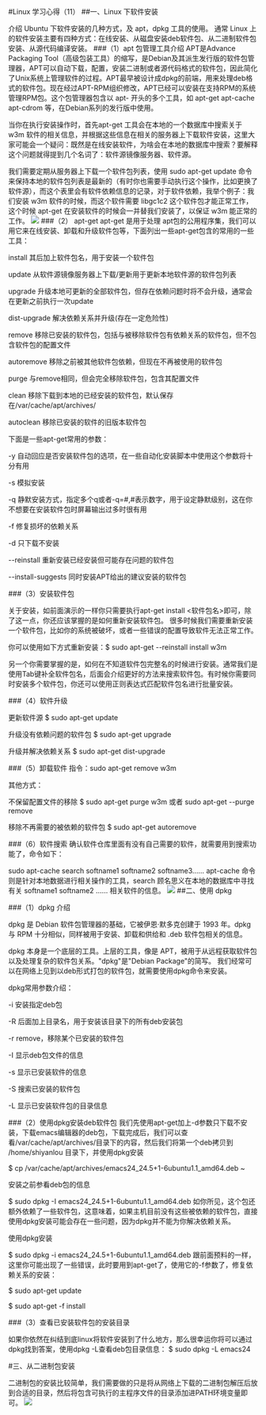 #Linux 学习心得（11）
##一、Linux 下软件安装

介绍 Ubuntu 下软件安装的几种方式，及 apt，dpkg 工具的使用。
通常 Linux 上的软件安装主要有四种方式：在线安装、从磁盘安装deb软件包、从二进制软件包安装、从源代码编译安装。
###（1）apt 包管理工具介绍
APT是Advance Packaging Tool（高级包装工具）的缩写，是Debian及其派生发行版的软件包管理器，APT可以自动下载，配置，安装二进制或者源代码格式的软件包，因此简化了Unix系统上管理软件的过程。APT最早被设计成dpkg的前端，用来处理deb格式的软件包。现在经过APT-RPM组织修改，APT已经可以安装在支持RPM的系统管理RPM包。这个包管理器包含以 apt- 开头的多个工具，如 apt-get apt-cache apt-cdrom 等，在Debian系列的发行版中使用。

当你在执行安装操作时，首先apt-get 工具会在本地的一个数据库中搜索关于 w3m 软件的相关信息，并根据这些信息在相关的服务器上下载软件安装，这里大家可能会一个疑问：既然是在线安装软件，为啥会在本地的数据库中搜索？要解释这个问题就得提到几个名词了：软件源镜像服务器、软件源。

我们需要定期从服务器上下载一个软件包列表，使用 sudo apt-get update 命令来保持本地的软件包列表是最新的（有时你也需要手动执行这个操作，比如更换了软件源），而这个表里会有软件依赖信息的记录，对于软件依赖，我举个例子：我们安装 w3m 软件的时候，而这个软件需要 libgc1c2 这个软件包才能正常工作，这个时候 apt-get 在安装软件的时候会一并替我们安装了，以保证 w3m 能正常的工作。
![](https://i.imgur.com/a0dKOzU.png)
###（2） apt-get
apt-get 是用于处理 apt包的公用程序集，我们可以用它来在线安装、卸载和升级软件包等，下面列出一些apt-get包含的常用的一些工具：

install	其后加上软件包名，用于安装一个软件包

update	从软件源镜像服务器上下载/更新用于更新本地软件源的软件包列表

upgrade	升级本地可更新的全部软件包，但存在依赖问题时将不会升级，通常会在更新之前执行一次update

dist-upgrade	解决依赖关系并升级(存在一定危险性)

remove	移除已安装的软件包，包括与被移除软件包有依赖关系的软件包，但不包含软件包的配置文件

autoremove	移除之前被其他软件包依赖，但现在不再被使用的软件包

purge	与remove相同，但会完全移除软件包，包含其配置文件

clean	移除下载到本地的已经安装的软件包，默认保存在/var/cache/apt/archives/

autoclean	移除已安装的软件的旧版本软件包

下面是一些apt-get常用的参数：

-y	自动回应是否安装软件包的选项，在一些自动化安装脚本中使用这个参数将十分有用

-s	模拟安装

-q	静默安装方式，指定多个q或者-q=#,#表示数字，用于设定静默级别，这在你不想要在安装软件包时屏幕输出过多时很有用

-f	修复损坏的依赖关系

-d	只下载不安装

--reinstall	重新安装已经安装但可能存在问题的软件包

--install-suggests	同时安装APT给出的建议安装的软件包

###（3）安装软件包

关于安装，如前面演示的一样你只需要执行apt-get install <软件包名>即可，除了这一点，你还应该掌握的是如何重新安装软件包。 很多时候我们需要重新安装一个软件包，比如你的系统被破坏，或者一些错误的配置导致软件无法正常工作。

你可以使用如下方式重新安装：$ sudo apt-get --reinstall install w3m

另一个你需要掌握的是，如何在不知道软件包完整名的时候进行安装。通常我们是使用Tab键补全软件包名，后面会介绍更好的方法来搜索软件包。有时候你需要同时安装多个软件包，你还可以使用正则表达式匹配软件包名进行批量安装。

###（4）软件升级

 更新软件源
$ sudo apt-get update

 升级没有依赖问题的软件包
$ sudo apt-get upgrade

 升级并解决依赖关系
$ sudo apt-get dist-upgrade

###（5）卸载软件
指令：sudo apt-get remove w3m

其他方式：
 
不保留配置文件的移除
$ sudo apt-get purge w3m
 或者 sudo apt-get --purge remove

 移除不再需要的被依赖的软件包
$ sudo apt-get autoremove

###（6）软件搜索
确认软件仓库里面有没有自己需要的软件，就需要用到搜索功能了，命令如下：

sudo apt-cache search softname1 softname2 softname3……
apt-cache 命令则是针对本地数据进行相关操作的工具，search 顾名思义在本地的数据库中寻找有关 softname1 softname2 …… 相关软件的信息。
![](https://i.imgur.com/FlyYYH9.png)
##二、使用 dpkg

###（1）dpkg 介绍

dpkg 是 Debian 软件包管理器的基础，它被伊恩·默多克创建于 1993 年。dpkg 与 RPM 十分相似，同样被用于安装、卸载和供给和 .deb 软件包相关的信息。

dpkg 本身是一个底层的工具。上层的工具，像是 APT，被用于从远程获取软件包以及处理复杂的软件包关系。"dpkg"是"Debian Package"的简写。
我们经常可以在网络上见到以deb形式打包的软件包，就需要使用dpkg命令来安装。

dpkg常用参数介绍：

-i	安装指定deb包

-R	后面加上目录名，用于安装该目录下的所有deb安装包

-r	remove，移除某个已安装的软件包

-I	显示deb包文件的信息

-s	显示已安装软件的信息

-S	搜索已安装的软件包

-L	显示已安装软件包的目录信息

###（2）使用dpkg安装deb软件包
我们先使用apt-get加上-d参数只下载不安装，下载emacs编辑器的deb包，下载完成后，我们可以查看/var/cache/apt/archives/目录下的内容，然后我们将第一个deb拷贝到 /home/shiyanlou 目录下，并使用dpkg安装

$ cp /var/cache/apt/archives/emacs24_24.5+1-6ubuntu1.1_amd64.deb ~

 安装之前参看deb包的信息

$ sudo dpkg -I emacs24_24.5+1-6ubuntu1.1_amd64.deb
如你所见，这个包还额外依赖了一些软件包，这意味着，如果主机目前没有这些被依赖的软件包，直接使用dpkg安装可能会存在一些问题，因为dpkg并不能为你解决依赖关系。

 使用dpkg安装

$ sudo dpkg -i emacs24_24.5+1-6ubuntu1.1_amd64.deb
跟前面预料的一样，这里你可能出现了一些错误，此时要用到apt-get了，使用它的-f参数了，修复依赖关系的安装：

$ sudo apt-get update

$ sudo apt-get -f install

###（3）查看已安装软件包的安装目录

如果你依然在纠结到底linux将软件安装到了什么地方，那么很幸运你将可以通过dpkg找到答案，使用dpkg -L查看deb包目录信息：
$ sudo dpkg -L emacs24

#三、从二进制包安装

二进制包的安装比较简单，我们需要做的只是将从网络上下载的二进制包解压后放到合适的目录，然后将包含可执行的主程序文件的目录添加进PATH环境变量即可。
![](https://i.imgur.com/3IVKbKs.png)
